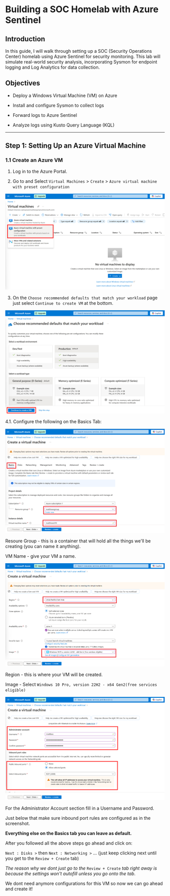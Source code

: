 # Building a SOC Homelab with Azure Sentinel

## Introduction

In this guide, I will walk through setting up a SOC (Security Operations Center) homelab using Azure Sentinel for security monitoring. This lab will simulate real-world security analysis, incorporating Sysmon for endpoint logging and Log Analytics for data collection.

## Objectives

*  Deploy a Windows Virtual Machine (VM) on Azure

*  Install and configure Sysmon to collect logs

*  Forward logs to Azure Sentinel

*  Analyze logs using Kusto Query Language (KQL)

---------------------------------------------------------------------

## Step 1: Setting Up an Azure Virtual Machine

### 1.1 Create an Azure VM

1. Log in to the Azure Portal.

2. Go to and Select `Virtual Machines` > `Create` > `Azure virtual machine with preset configuration`

![AzureVM_preset_config](screenshots/AzureVM_preset_config.jpg)

3. On the `Choose recommended defaults that match your workload` page just select `Continue to create VM` at the bottom.

![AzureVM_contunue_to_create_VM](screenshots/AzureVM_contunue_to_create_VM.jpg)

4.1. Configure the following on the Basics Tab:

![AzureVM_basictab1](screenshots/AzureVM_basictab1.png)

Resoure Group - this is a container that will hold all the things we'll be creating (you can name it anything).

VM Name - give your VM a name.

![AzureVM_basictab1_5](screenshots/AzureVM_basictab1_5.png)

Region - this is where your VM will be created.

Image - Select `Windows 10 Pro, version 22H2 - x64 Gen2(free services eligible)`

![AzureVM_basictab2](screenshots/AzureVM_basictab2.jpg)

For the Administrator Account section fill in a Username and Password.

Just below that make sure inbound port rules are configured as in the screenshot.

**Everything else on the Basics tab you can leave as default.**

After you followed all the above steps go ahead and click on:

`Next : Disks >` then `Next : Networking >` ... (just keep clicking next until you get to the `Review + Create` tab)

_The reason why we dont just go to the_ `Review + Create` _tab right away is because the settings won't autofill unless you go onto the tab_.

We dont need anymore configurations for this VM so now we can go ahead and create it!


